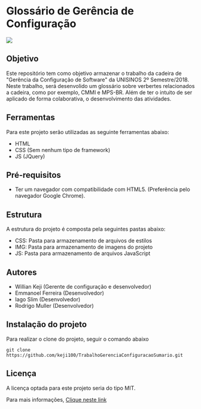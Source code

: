 # Glossário de Gerência de Configuração

<img src="https://upload.wikimedia.org/wikipedia/pt/9/91/Lp_logo_unisinos.png" />

## Objetivo
Este repositório tem como objetivo armazenar o trabalho da cadeira de "Gerência da Configuração de Software" da UNISINOS 2º Semestre/2018.
Neste trabalho, será desenvolido um glossário sobre verbertes relacionados a cadeira, como por exemplo, CMMI e MPS-BR. Além de ter o intuito de ser aplicado de forma colaborativa, o desenvolvimento das atividades.

## Ferramentas
Para este projeto serão utilizadas as seguinte ferramentas abaixo:
- HTML 
- CSS (Sem nenhum tipo de framework)
- JS (JQuery)

## Pré-requisitos
- Ter um navegador com compatibilidade com HTML5. (Preferência pelo navegador Google Chrome).

## Estrutura
A estrutura do projeto é composta pela seguintes pastas abaixo:
- CSS: Pasta para armazenamento de arquivos de estilos
- IMG: Pasta para armazenamento de imagens do projeto
- JS: Pasta para armazenamento de arquivos JavaScript

## Autores

- Willian Keji (Gerente de configuração e desenvolvedor)
- Emmanoel Ferreira (Desenvolvedor)
- Iago Slim (Desenvolvedor)
- Rodrigo Muller (Desenvolvedor)

## Instalação do projeto
Para realizar o clone do projeto, seguir o comando abaixo
```
git clone https://github.com/keji100/TrabalhoGerenciaConfiguracaoSumario.git
```
## Licença
<p>A licença optada para este projeto seria do tipo MIT.</p> 
<p>Para mais informações, <a href="http://escolhaumalicenca.com.br/">Clique neste link</a></p>
